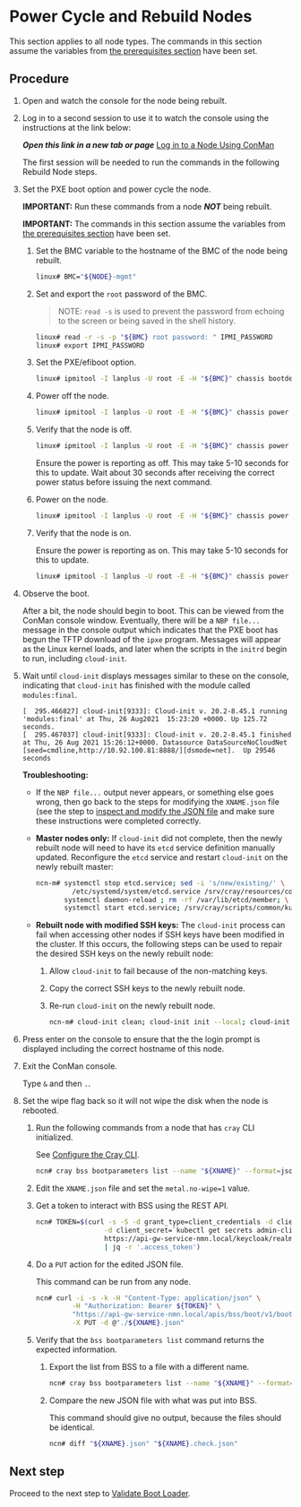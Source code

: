 # Power Cycle and Rebuild Nodes

This section applies to all node types. The commands in this section assume the variables from [the prerequisites section](Rebuild_NCNs.md#Prerequisites) have been set.

## Procedure

1. Open and watch the console for the node being rebuilt.

1. Log in to a second session to use it to watch the console using the instructions at the link below:

   ***Open this link in a new tab or page*** [Log in to a Node Using ConMan](../../conman/Log_in_to_a_Node_Using_ConMan.md)

   The first session will be needed to run the commands in the following Rebuild Node steps.

1. Set the PXE boot option and power cycle the node.

    **IMPORTANT:** Run these commands from a node ***NOT*** being rebuilt.

    **IMPORTANT:** The commands in this section assume the variables from [the prerequisites section](Rebuild_NCNs.md#Prerequisites) have been set.

    1. Set the BMC variable to the hostname of the BMC of the node being rebuilt.

        ```bash
        linux# BMC="${NODE}-mgmt"
        ```

    1. Set and export the `root` password of the BMC.

        > NOTE: `read -s` is used to prevent the password from echoing to the screen or
        > being saved in the shell history.

        ```bash
        linux# read -r -s -p "${BMC} root password: " IPMI_PASSWORD
        linux# export IPMI_PASSWORD
        ```

    1. Set the PXE/efiboot option.

        ```bash
        linux# ipmitool -I lanplus -U root -E -H "${BMC}" chassis bootdev pxe options=efiboot
        ```

    1. Power off the node.

        ```bash
        linux# ipmitool -I lanplus -U root -E -H "${BMC}" chassis power off
        ```

    1. Verify that the node is off.

        ```bash
        linux# ipmitool -I lanplus -U root -E -H "${BMC}" chassis power status
        ```

        Ensure the power is reporting as off. This may take 5-10 seconds for this to update. Wait about 30 seconds after receiving the correct power status before issuing the next command.

    1. Power on the node.

        ```bash
        linux# ipmitool -I lanplus -U root -E -H "${BMC}" chassis power on
        ```

    1. Verify that the node is on.

       Ensure the power is reporting as on. This may take 5-10 seconds for this to update.

       ```bash
       linux# ipmitool -I lanplus -U root -E -H "${BMC}" chassis power status
       ```

1. Observe the boot.

   After a bit, the node should begin to boot. This can be viewed from the ConMan console window. Eventually, there will be a `NBP file...` message in the console output which indicates that the
   PXE boot has begun the TFTP download of the `ipxe` program. Messages will appear as the Linux kernel loads, and later when the scripts in the `initrd` begin to run, including `cloud-init`.

1. Wait until `cloud-init` displays messages similar to these on the console, indicating that `cloud-init` has finished with the module called `modules:final`.

   ```text
   [  295.466827] cloud-init[9333]: Cloud-init v. 20.2-8.45.1 running 'modules:final' at Thu, 26 Aug2021  15:23:20 +0000. Up 125.72 seconds.
   [  295.467037] cloud-init[9333]: Cloud-init v. 20.2-8.45.1 finished at Thu, 26 Aug 2021 15:26:12+0000. Datasource DataSourceNoCloudNet [seed=cmdline,http://10.92.100.81:8888/][dsmode=net].  Up 29546 seconds
   ```

   **Troubleshooting:**

   * If the `NBP file...` output never appears, or something else goes wrong, then go back to the steps for modifying the `XNAME.json` file (see the step to
     [inspect and modify the JSON file](Identify_Nodes_and_Update_Metadata.md#Inspect-and-modify-the-JSON-file) and make sure these instructions were completed correctly.

   * **Master nodes only:** If `cloud-init` did not complete, then the newly rebuilt node will need to have its `etcd` service definition manually updated. Reconfigure the `etcd` service and
     restart `cloud-init` on the newly rebuilt master:

       ```bash
       ncn-m# systemctl stop etcd.service; sed -i 's/new/existing/' \
                /etc/systemd/system/etcd.service /srv/cray/resources/common/etcd/etcd.service; \
              systemctl daemon-reload ; rm -rf /var/lib/etcd/member; \
              systemctl start etcd.service; /srv/cray/scripts/common/kubernetes-cloudinit.sh
       ```

   * **Rebuilt node with modified SSH keys:** The `cloud-init` process can fail when accessing other nodes if SSH keys have been modified in the cluster. If this occurs, the following steps can be used to repair the desired SSH keys on the newly rebuilt node:

      1. Allow `cloud-init` to fail because of the non-matching keys.
      1. Copy the correct SSH keys to the newly rebuilt node.
      1. Re-run `cloud-init` on the newly rebuilt node.

         ```bash
         ncn-m# cloud-init clean; cloud-init init --local; cloud-init init
         ```

1. Press enter on the console to ensure that the the login prompt is displayed including the correct hostname of this node.

1. Exit the ConMan console.

   Type `&` and then `.`.

1. Set the wipe flag back so it will not wipe the disk when the node is rebooted.

   1. Run the following commands from a node that has `cray` CLI initialized.

      See [Configure the Cray CLI](../../configure_cray_cli.md).

      ```bash
      ncn# cray bss bootparameters list --name "${XNAME}" --format=json | jq .[] > "${XNAME}.json"
      ```

   1. Edit the `XNAME.json` file and set the `metal.no-wipe=1` value.

   1. Get a token to interact with BSS using the REST API.

       ```bash
       ncn# TOKEN=$(curl -s -S -d grant_type=client_credentials -d client_id=admin-client \
                        -d client_secret=`kubectl get secrets admin-client-auth -o jsonpath='{.data.client-secret}' | base64 -d` \
                        https://api-gw-service-nmn.local/keycloak/realms/shasta/protocol/openid-connect/token \
                        | jq -r '.access_token')
       ```

   1. Do a `PUT` action for the edited JSON file.

      This command can be run from any node.

       ```bash
       ncn# curl -i -s -k -H "Content-Type: application/json" \
                -H "Authorization: Bearer ${TOKEN}" \
                "https://api-gw-service-nmn.local/apis/bss/boot/v1/bootparameters" \
                -X PUT -d @"./${XNAME}.json"
       ```

   1. Verify that the `bss bootparameters list` command returns the expected information.

      1. Export the list from BSS to a file with a different name.

         ```bash
         ncn# cray bss bootparameters list --name "${XNAME}" --format=json |jq .[]> "${XNAME}.check.json"
         ```

      1. Compare the new JSON file with what was put into BSS.

         This command should give no output, because the files should be identical.

         ```bash
         ncn# diff "${XNAME}.json" "${XNAME}.check.json"
         ```

## Next step

Proceed to the next step to [Validate Boot Loader](Validate_Boot_Loader.md).
